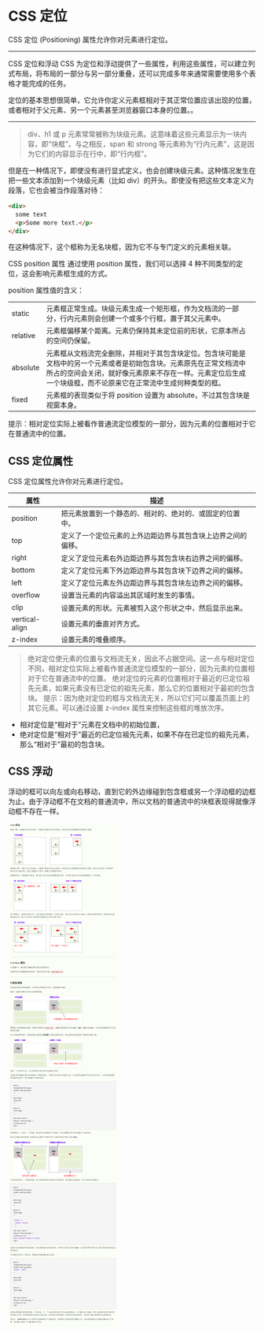 # CSS 定位

CSS 定位 (Positioning) 属性允许你对元素进行定位。

---

CSS 定位和浮动
CSS 为定位和浮动提供了一些属性，利用这些属性，可以建立列式布局，将布局的一部分与另一部分重叠，还可以完成多年来通常需要使用多个表格才能完成的任务。

定位的基本思想很简单，它允许你定义元素框相对于其正常位置应该出现的位置，或者相对于父元素、另一个元素甚至浏览器窗口本身的位置。。

---

> div、h1 或 p 元素常常被称为块级元素。这意味着这些元素显示为一块内容，即“块框”。与之相反，span 和 strong 等元素称为“行内元素”，这是因为它们的内容显示在行中，即“行内框”。

但是在一种情况下，即使没有进行显式定义，也会创建块级元素。这种情况发生在把一些文本添加到一个块级元素（比如
div）的开头。即使没有把这些文本定义为段落，它也会被当作段落对待：

```html
<div>
  some text
  <p>Some more text.</p>
</div>
```

在这种情况下，这个框称为无名块框，因为它不与专门定义的元素相关联。

CSS position 属性
通过使用 position 属性，我们可以选择 4 种不同类型的定位，这会影响元素框生成的方式。

position 属性值的含义：

|||
|---|---|
|static|元素框正常生成。块级元素生成一个矩形框，作为文档流的一部分，行内元素则会创建一个或多个行框，置于其父元素中。|
|relative|元素框偏移某个距离。元素仍保持其未定位前的形状，它原本所占的空间仍保留。|
|absolute|元素框从文档流完全删除，并相对于其包含块定位。包含块可能是文档中的另一个元素或者是初始包含块。元素原先在正常文档流中所占的空间会关闭，就好像元素原来不存在一样。元素定位后生成一个块级框，而不论原来它在正常流中生成何种类型的框。|
|fixed|元素框的表现类似于将 position 设置为 absolute，不过其包含块是视窗本身。|

提示：相对定位实际上被看作普通流定位模型的一部分，因为元素的位置相对于它在普通流中的位置。

## CSS 定位属性

CSS 定位属性允许你对元素进行定位。

|属性|描述|
|---|---|
|position|把元素放置到一个静态的、相对的、绝对的、或固定的位置中。|
|top|定义了一个定位元素的上外边距边界与其包含块上边界之间的偏移。|
|right|定义了定位元素右外边距边界与其包含块右边界之间的偏移。|
|bottom|定义了定位元素下外边距边界与其包含块下边界之间的偏移。|
|left|定义了定位元素左外边距边界与其包含块左边界之间的偏移。|
|overflow|设置当元素的内容溢出其区域时发生的事情。|
|clip|设置元素的形状。元素被剪入这个形状之中，然后显示出来。|
|vertical-align|设置元素的垂直对齐方式。|
|z-index|设置元素的堆叠顺序。|

> 绝对定位使元素的位置与文档流无关，因此不占据空间。这一点与相对定位不同，相对定位实际上被看作普通流定位模型的一部分，因为元素的位置相对于它在普通流中的位置。
> 绝对定位的元素的位置相对于最近的已定位祖先元素，如果元素没有已定位的祖先元素，那么它的位置相对于最初的包含块。
> 提示：因为绝对定位的框与文档流无关，所以它们可以覆盖页面上的其它元素。可以通过设置 z-index 属性来控制这些框的堆放次序。

- 相对定位是“相对于”元素在文档中的初始位置，
- 绝对定位是“相对于”最近的已定位祖先元素，如果不存在已定位的祖先元素，那么“相对于”最初的包含块。

## CSS 浮动

浮动的框可以向左或向右移动，直到它的外边缘碰到包含框或另一个浮动框的边框为止。由于浮动框不在文档的普通流中，所以文档的普通流中的块框表现得就像浮动框不存在一样。

![浮动](./浮动.png)
